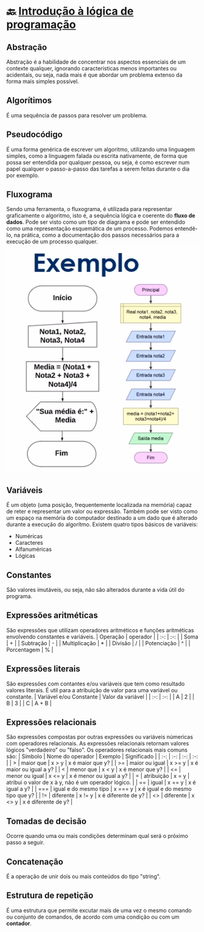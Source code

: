 # :back: [Introdução à lógica de programação](../../../README.md#fundamentos-da-programação)

## Abstração
Abstração é a habilidade de concentrar nos aspectos essenciais de um contexte qualquer, ignorando características menos importantes ou acidentais, ou seja, nada mais é que abordar um problema extenso da forma mais simples possível.

## Algorítimos
É uma sequência de passos para resolver um problema.

## Pseudocódigo
É uma forma genérica de escrever um algoritmo, utilizando uma linguagem simples, como a linguagem falada ou escrita nativamente, de forma que possa ser entendida por qualquer pessoa, ou seja, é como escrever num papel qualquer o passo-a-passo das tarefas a serem feitas durante o dia por exemplo.

## Fluxograma
Sendo uma ferramenta, o fluxograma, é utilizada para representar graficamente o algoritmo, isto é, a sequência lógica e coerente do **fluxo de dados**. Pode ser visto como um tipo de diagrama e pode ser entendido como uma representação esquemática de um processo. Podemos entendê-lo, na prática, como a documentação dos passos necessários para a execução de um processo qualquer.
![plot](files/ex1.png)

## Variáveis
É um objeto (uma posição, frequentemente localizada na memória) capaz de reter e representar um valor ou expressão. Também pode ser visto como um espaço na memória do computador destinado a um dado que é alterado durante a execução do algorítmo. 
Existem quatro tipos básicos de variáveis:
-   Numéricas
-   Caracteres
-   Alfanuméricas
-   Lógicas

## Constantes
São valores imutáveis, ou seja, não são alterados durante a vida útil do programa.

## Expressões aritméticas
São expressões que utilizam operadores aritméticos e funções aritméticas envolvendo constantes e variáveis.
| Operação | operador |
| :-: | :-: |
| Soma | + |
| Subtração | - |
| Multiplicação | * |
| Divisão | / |
| Potenciação | ^ |
| Porcentagem | % |

## Expressões literais
São expressões com contantes e/ou variáveis que tem como resultado valores literais. É util para a atribuição de valor para uma variável ou constante.
| Variável e/ou Constante | Valor da variável |
| :-: | :-: |
| A | 2 |
| B | 3 |
| C | A + B |

## Expressões relacionais
São expressões compostas por outras expressões ou variáveis númericas com operadores relacionais. As expressões relacionais retornam valores lógicos "verdadeiro" ou "falso".
Os operadores relacionais mais comuns são:
| Símbolo | Nome do operador | Exemplo | Significado |
| :-: | :-: | :-: | :-: |
| > | maior que | x > y | x é maior que y? |
| >= | maior ou igual | x >= y | x é maior ou igual a y? |
| < | menor que | x < y | x é menor que y? |
| <= | menor ou igual | x <= y | x é menor ou igual a y? |
| = | atribuição | x = y | atribui o valor de x à y, não é um operador lógico. |
| == | igual | x == y | x é igual a y? |
| === | igual e do mesmo tipo | x === y | x é igual e do mesmo tipo que y? |
| != | diferente | x != y | x é diferente de y? |
| <> | diferente | x <> y | x é diferente de y? |

## Tomadas de decisão
Ocorre quando uma ou mais condições determinam qual será o próximo passo a seguir. 

## Concatenação
É a operação de unir dois ou mais conteúdos do tipo "string".

## Estrutura de repetição
É uma estrutura que permite excutar mais de uma vez o mesmo comando ou conjunto de comandos, de acordo com uma condição ou com um **contador**.

